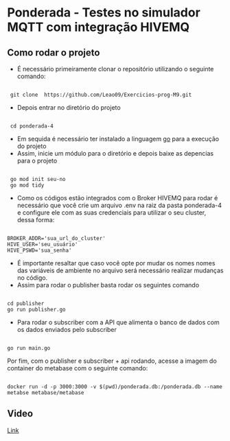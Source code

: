 # Ponderada - Testes no simulador MQTT com integração HIVEMQ

## Como rodar o projeto 
- É necessário primeiramente clonar o repositório utilizando o seguinte comando:
<pre><code>
 git clone  https://github.com/Leao09/Exercicios-prog-M9.git
</code></pre>
- Depois entrar no diretório do projeto
<pre><code>
 cd ponderada-4
</code></pre> 
- Em sequida é necessário ter instalado a linguagem [go](https://go.dev/dl/)  para a execução do projeto 
- Assim, inicie um módulo para o diretório e depois baixe as depencias para o projeto
<pre><code>
 go mod init seu-no
 go mod tidy
</code></pre>
- Como os códigos estão integrados com o Broker HIVEMQ para rodar é necessário que você crie um arquivo .env na raiz da pasta ponderada-4 e configure ele com as suas credenciais para utilizar o seu cluster, dessa forma:
<pre><code>
BROKER_ADDR='sua_url_do_cluster'
HIVE_USER='seu_usuário'
HIVE_PSWD='sua_senha'
</code></pre> 
- É importante resaltar que caso você opte por mudar os nomes nomes das variáveis de ambiente no arquivo será necessário realizar mudanças no código.
- Assim para rodar o publisher basta rodar os seguintes comando 
<pre><code>
cd publisher
go run publisher.go
</code></pre> 
- Para rodar o subscriber com a API que alimenta o banco de dados com os dados enviados pelo subscriber 
<pre><code>
go run main.go
</code></pre> 
Por fim, com o publisher e subscriber + api rodando, acesse a imagem do container do metabase com o seguinte comando:
<pre><code>
docker run -d -p 3000:3000 -v $(pwd)/ponderada.db:/ponderada.db --name metabse metabase/metabase
</code></pre> 

## Video 
[Link](https://youtu.be/V4f0fuguQvw)